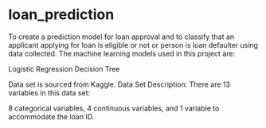 # loan_prediction
To create a prediction model for loan approval and to classify that an applicant applying for loan is eligible or not or person is loan
defaulter using data collected.
The machine learning models used in this project are:

Logistic Regression
Decision Tree

Data set is sourced from Kaggle.
Data Set Description:
There are 13 variables in this data set:

8 categorical variables,
4 continuous variables, and
1 variable to accommodate the loan ID.
